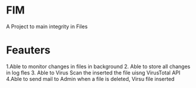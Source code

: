 # FIM
A Project to main integrity in Files 
# Feauters
1.Able to monitor changes in files in background
2. Able to store all changes in log fles
3. Able to Virus  Scan the inserted the file uisng VirusTotal API
4.Able to send mail to Admin when a file is deleted, Virsu file inserted
